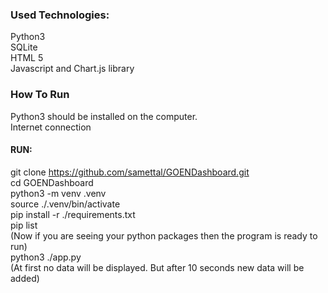 ### Used Technologies:
Python3 <br />
SQLite <br />
HTML 5 <br />
Javascript and Chart.js library <br />

### How To Run
Python3 should be installed on the computer. <br />
Internet connection <br />

#### RUN:
git clone https://github.com/samettal/GOENDashboard.git <br />
cd GOENDashboard <br />
python3 -m venv .venv <br />
source ./.venv/bin/activate <br />
pip install -r ./requirements.txt <br />
pip list <br />
(Now if you are seeing your python packages then the program is ready to run) <br />
python3 ./app.py <br />
(At first no data will be displayed. But after 10 seconds new data will be added) <br />

